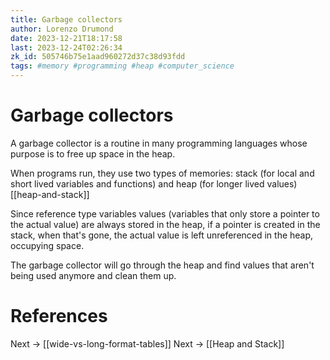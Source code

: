 ```yaml
---
title: Garbage collectors
author: Lorenzo Drumond
date: 2023-12-21T18:17:58
last: 2023-12-24T02:26:34
zk_id: 505746b75e1aad960272d37c38d93fdd
tags: #memory #programming #heap #computer_science
---
```



# Garbage collectors
A garbage collector is a routine in many programming languages
whose purpose is to free up space in the heap.

When programs run, they use two types of memories: stack (for local and short
lived variables and functions) and heap (for longer lived values) [[heap-and-stack]]

Since reference type variables values (variables that only store a pointer to the actual
value) are always stored in the heap, if a pointer is created in the stack, when
that's gone, the actual value is left unreferenced in the heap, occupying space.

The garbage collector will go through the heap and find values that aren't being used
anymore and clean them up.

# References

Next -> [[wide-vs-long-format-tables]]
Next -> [[Heap and Stack]]
